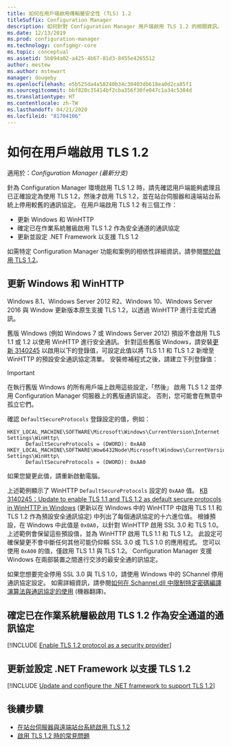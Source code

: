```yaml
---
title: 如何在用戶端啟用傳輸層安全性 (TLS) 1.2
titleSuffix: Configuration Manager
description: 如何針對 Configuration Manager 用戶端啟用 TLS 1.2 的相關資訊。
ms.date: 12/13/2019
ms.prod: configuration-manager
ms.technology: configmgr-core
ms.topic: conceptual
ms.assetid: 5b094a02-a425-4b67-81d3-8455e4265512
author: mestew
ms.author: mstewart
manager: dougeby
ms.openlocfilehash: e5b525da4a58240b34c30403db618ea0d2ca85f1
ms.sourcegitcommit: bbf820c35414bf2cba356f30fe047c1a34c5384d
ms.translationtype: HT
ms.contentlocale: zh-TW
ms.lasthandoff: 04/21/2020
ms.locfileid: "81704106"
---
```

# <a name="how-to-enable-tls-12-on-clients"></a>如何在用戶端啟用 TLS 1.2

適用於：*Configuration Manager (最新分支)*

針為 Configuration Manager 環境啟用 TLS 1.2 時，請先確認用戶端能夠處理且已正確設定為使用 TLS 1.2，然後才啟用 TLS 1.2，並在站台伺服器和遠端站台系統上停用較舊的通訊協定。 在用戶端啟用 TLS 1.2 有三個工作：

- 更新 Windows 和 WinHTTP
- 確定已在作業系統層級啟用 TLS 1.2 作為安全通道的通訊協定
- 更新並設定 .NET Framework 以支援 TLS 1.2

如需特定 Configuration Manager 功能和案例的相依性詳細資訊，請參閱[關於啟用 TLS 1.2](enable-tls-1-2.md)。

## <a name="update-windows-and-winhttp"></a><a name="bkmk_winhttp"></a> 更新 Windows 和 WinHTTP

Windows 8.1、Windows Server 2012 R2、Windows 10、Windows Server 2016 與 Window 更新版本原生支援 TLS 1.2，以透過 WinHTTP 進行主從式通訊。 

舊版 Windows (例如 Windows 7 或 Windows Server 2012) 預設不會啟用 TLS 1.1 或 1.2 以使用 WinHTTP 進行安全通訊。 針對這些舊版 Windows，請安裝[更新 3140245](https://support.microsoft.com/help/3140245) 以啟用以下的登錄值，可設定此值以將 TLS 1.1 和 TLS 1.2 新增至 WinHTTP 的預設安全通訊協定清單。 安裝修補程式之後，請建立下列登錄值：

> [!IMPORTANT]
> 在執行舊版 Windows 的所有用戶端上啟用這些設定，「然後」  啟用 TLS 1.2 並停用 Configuration Manager 伺服器上的舊版通訊協定。 否則，您可能會在無意中孤立它們。

確認 `DefaultSecureProtocols` 登錄設定的值，例如：

``` Registry
HKEY_LOCAL_MACHINE\SOFTWARE\Microsoft\Windows\CurrentVersion\Internet Settings\WinHttp\
      DefaultSecureProtocols = (DWORD): 0xAA0
HKEY_LOCAL_MACHINE\SOFTWARE\Wow6432Node\Microsoft\Windows\CurrentVersion\Internet Settings\WinHttp\
      DefaultSecureProtocols = (DWORD): 0xAA0
```

如果您變更此值，請重新啟動電腦。

上述範例顯示了 WinHTTP `DefaultSecureProtocols` 設定的 `0xAA0` 值。 [KB 3140245：Update to enable TLS 1.1 and TLS 1.2 as default secure protocols in WinHTTP in Windows](https://support.microsoft.com/help/3140245) (更新以在 Windows 中的 WinHTTP 中啟用 TLS 1.1 和 TLS 1.2 作為預設安全通訊協定) 中列出了每個通訊協定的十六進位值。 根據預設，在 Windows 中此值是 `0x0A0`，以針對 WinHTTP 啟用 SSL 3.0 和 TLS 1.0。 上述範例會保留這些預設值，並為 WinHTTP 啟用 TLS 1.1 和 TLS 1.2。 此設定可確保變更不會中斷任何其他可能仍仰賴 SSL 3.0 或 TLS 1.0 的應用程式。 您可以使用 `0xA00` 的值，僅啟用 TLS 1.1 與 TLS 1.2。 Configuration Manager 支援 Windows 在兩部裝置之間進行交涉的最安全通的訊協定。

 如果您想要完全停用 SSL 3.0 與 TLS 1.0，請使用 Windows 中的 SChannel 停用通訊協定設定。 如需詳細資訊，請參閱[如何在 Schannel.dll 中限制特定密碼編譯演算法與通訊協定的使用](https://support.microsoft.com/help/245030/how-to-restrict-the-use-of-certain-cryptographic-algorithms-and-protoc) \(機器翻譯\)。

## <a name="ensure-that-tls-12-is-enabled-as-a-protocol-for-schannel-at-the-operating-system-level"></a><a name="bkmk_protocol"></a> 確定已在作業系統層級啟用 TLS 1.2 作為安全通道的通訊協定

[!INCLUDE [Enable TLS 1.2 protocol as a security provider](includes/enable-tls-1-2-protocol-security-provider.md)]

## <a name="update-and-configure-the-net-framework-to-support-tls-12"></a><a name="bkmk_net"></a> 更新並設定 .NET Framework 以支援 TLS 1.2

[!INCLUDE [Update and configure the .NET framework to support TLS 1.2](includes/update-net-framework-to-support-tls-1-2.md)]


## <a name="next-steps"></a>後續步驟

- [在站台伺服器與遠端站台系統啟用 TLS 1.2](enable-tls-1-2-server.md)
- [啟用 TLS 1.2 時的常見問題](enable-tls-1-2-troubleshoot.md)

